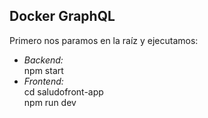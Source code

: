 ## Docker GraphQL

Primero nos paramos en la raíz y ejecutamos:

* *Backend:* \
    npm start
* *Frontend:* \
    cd saludofront-app \
    npm run dev 
